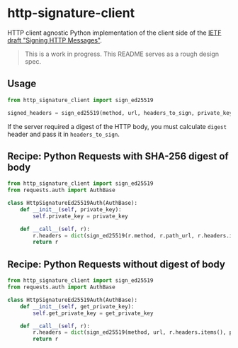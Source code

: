 # http-signature-client

HTTP client agnostic Python implementation of the client side of the [IETF draft "Signing HTTP Messages"](https://tools.ietf.org/html/draft-ietf-httpbis-message-signatures-00).

> This is a work in progress. This README serves as a rough design spec.


## Usage

```python
from http_signature_client import sign_ed25519

signed_headers = sign_ed25519(method, url, headers_to_sign, private_key)
```

If the server required a digest of the HTTP body, you must calculate `digest` header and pass it in `headers_to_sign`.


## Recipe: Python Requests with SHA-256 digest of body

```python
from http_signature_client import sign_ed25519
from requests.auth import AuthBase

class HttpSignatureEd25519Auth(AuthBase):
    def __init__(self, private_key):
        self.private_key = private_key

    def __call__(self, r):
        r.headers = dict(sign_ed25519(r.method, r.path_url, r.headers.items(), private_key))
        return r
```


## Recipe: Python Requests without digest of body

```python
from http_signature_client import sign_ed25519
from requests.auth import AuthBase

class HttpSignatureEd25519Auth(AuthBase):
    def __init__(self, get_private_key):
        self.get_private_key = get_private_key

    def __call__(self, r):
        r.headers = dict(sign_ed25519(method, url, r.headers.items(), private_key))
        return r
```
